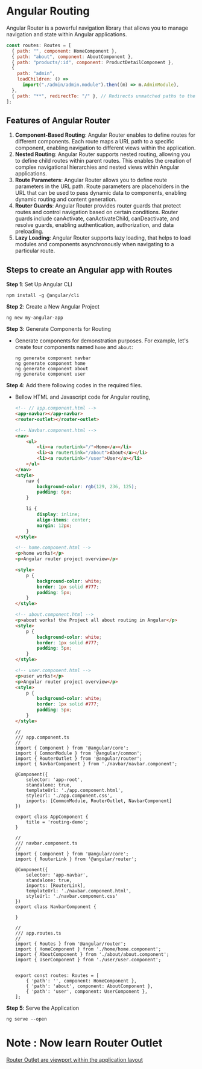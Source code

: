 # Angular Routing

Angular Router is a powerful navigation library that allows you to manage navigation and state within Angular applications.

```js
const routes: Routes = [
  { path: "", component: HomeComponent },
  { path: "about", component: AboutComponent },
  { path: "products/:id", component: ProductDetailComponent },
  {
    path: "admin",
    loadChildren: () =>
      import("./admin/admin.module").then((m) => m.AdminModule),
  },
  { path: "**", redirectTo: "/" }, // Redirects unmatched paths to the home route
];
```

## Features of Angular Router

1. **Component-Based Routing**: Angular Router enables to define routes for different components. Each route maps a URL path to a specific component, enabling navigation to different views within the application.
2. **Nested Routing**: Angular Router supports nested routing, allowing you to define child routes within parent routes. This enables the creation of complex navigational hierarchies and nested views within Angular applications.
3. **Route Parameters**: Angular Router allows you to define route parameters in the URL path. Route parameters are placeholders in the URL that can be used to pass dynamic data to components, enabling dynamic routing and content generation.
4. **Router Guards**: Angular Router provides router guards that protect routes and control navigation based on certain conditions. Router guards include canActivate, canActivateChild, canDeactivate, and resolve guards, enabling authentication, authorization, and data preloading.
5. **Lazy Loading**: Angular Router supports lazy loading, that helps to load modules and components asynchronously when navigating to a particular route.

## Steps to create an Angular app with Routes

**Step 1**: Set Up Angular CLI

```
npm install -g @angular/cli
```

**Step 2**: Create a New Angular Project

```
ng new my-angular-app
```

**Step 3**: Generate Components for Routing

- Generate components for demonstration purposes. For example, let's create four components named `home` and `about`:

  ```
  ng generate component navbar
  ng generate component home
  ng generate component about
  ng generate component user
  ```

**Step 4**: Add there following codes in the required files.
- Bellow HTML and Javascript code for Angular routing,
    ```HTML
    <!-- // app.component.html -->
    <app-navbar></app-navbar>
    <router-outlet></router-outlet>

    <!-- Navbar.component.html -->
    <nav>
        <ul>
            <li><a routerLink="/">Home</a></li>
            <li><a routerLink="/about">About</a></li>
            <li><a routerLink="/user">User</a></li>
        </ul>
    </nav>
    <style>
        nav {
            background-color: rgb(129, 236, 125);
            padding: 6px;
        }

        li {
            display: inline;
            align-items: center;
            margin: 12px;
        }
    </style>

    <!-- home.component.html -->
    <p>home works!</p>
    <p>Angular router project overview</p>

    <style>
        p {
            background-color: white;
            border: 1px solid #777;
            padding: 5px;
        }
    </style>

    <!-- about.component.html -->
    <p>about works! the Project all about routing in Angular</p>
    <style>
        p {
            background-color: white;
            border: 1px solid #777;
            padding: 5px;
        }
    </style>

    <!-- user.component.html -->
    <p>user works!</p>
    <p>Angular router project overview</p>
    <style>
        p {
            background-color: white;
            border: 1px solid #777;
            padding: 5px;
        }
    </style>
    ```

    ```JS
    //
    /// app.component.ts 
    //
    import { Component } from '@angular/core';
    import { CommonModule } from '@angular/common';
    import { RouterOutlet } from '@angular/router';
    import { NavbarComponent } from './navbar/navbar.component';

    @Component({
        selector: 'app-root',
        standalone: true,
        templateUrl: './app.component.html',
        styleUrl: './app.component.css',
        imports: [CommonModule, RouterOutlet, NavbarComponent]
    })

    export class AppComponent {
        title = 'routing-demo';
    }

    //
    /// navbar.component.ts
    //
    import { Component } from '@angular/core';
    import { RouterLink } from '@angular/router';

    @Component({
        selector: 'app-navbar',
        standalone: true,
        imports: [RouterLink],
        templateUrl: './navbar.component.html',
        styleUrl: './navbar.component.css'
    })
    export class NavbarComponent {

    }

    //
    /// app.routes.ts 
    //
    import { Routes } from '@angular/router';
    import { HomeComponent } from './home/home.component';
    import { AboutComponent } from './about/about.component';
    import { UserComponent } from './user/user.component';


    export const routes: Routes = [
        { 'path': '', component: HomeComponent },
        { 'path': 'about', component: AboutComponent },
        { 'path': 'user', component: UserComponent },
    ];
    ```

**Step 5**: Serve the Application

```
ng serve --open
```

# Note : Now learn Router Outlet

[Router Outlet are viewport within the application layout]()